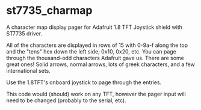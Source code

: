 st7735_charmap
==============

A character map display pager for Adafruit 1.8 TFT Joystick shield with ST7735 driver.

All of the characters are displayed in rows of 15 with 0-9a-f along the top and the "tens" hex down the left side; 0x10, 0x20, etc. You can page through the thousand-odd characters Adafruit gave us. There are some great ones! Solid arrows, normal arrows, lots of greek characters, and a few international sets. 

Use the 1.8TFT's onboard joystick to page through the entries. 

This code would (should) work on any TFT, however the pager input will need to be changed (probably to the serial, etc).
